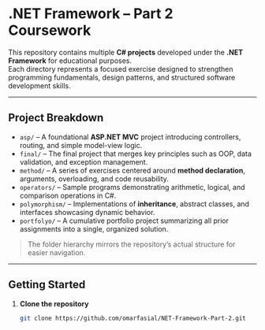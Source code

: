 # .NET Framework – Part 2 Coursework

This repository contains multiple **C# projects** developed under the **.NET Framework** for educational purposes.  
Each directory represents a focused exercise designed to strengthen programming fundamentals, design patterns, and structured software development skills.

---

## Project Breakdown

- `asp/` – A foundational **ASP.NET MVC** project introducing controllers, routing, and simple model-view logic.  
- `final/` – The final project that merges key principles such as OOP, data validation, and exception management.  
- `method/` – A series of exercises centered around **method declaration**, arguments, overloading, and code reusability.  
- `operators/` – Sample programs demonstrating arithmetic, logical, and comparison operations in C#.  
- `polymorphism/` – Implementations of **inheritance**, abstract classes, and interfaces showcasing dynamic behavior.  
- `portfolyo/` – A cumulative portfolio project summarizing all prior assignments into a single, organized solution.

> The folder hierarchy mirrors the repository’s actual structure for easier navigation.

---

## Getting Started

1. **Clone the repository**
   ```bash
   git clone https://github.com/omarfasial/NET-Framework-Part-2.git
